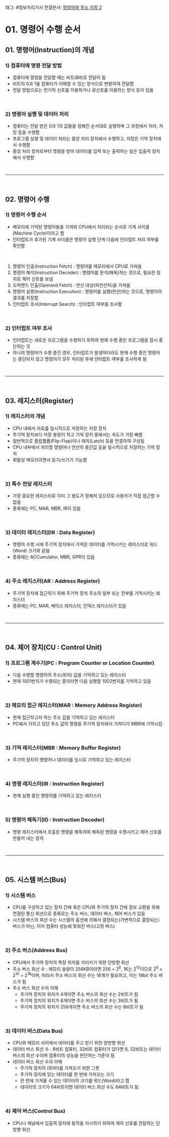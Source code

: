 태그: #정보처리기사 
연결문서: [명령어와 주소 지정 2](명령어와%20주소%20지정%202.md)

# 01. 명령어 수행 순서

## 01. 명령어(Instruction)의 개념

### 1) 컴퓨터에 명령 전달 방법
- 컴퓨터에 명령을 전달할 때는 비트(Bit)로 전달이 됨
- 비트의 0과 1을 컴퓨터가 이해할 수 있는 방식으로 변환하여 전달함
- 전달 방법으로는 전기적 신호를 이용하거나 광신호를 이용하는 방식 등이 있음

<br>

### 2) 명령어 실행 및 데이터 처리
- 컴퓨터는 전달 받은 0과 1의 값들을 정해진 순서대로 실행하며 그 과정에서 처리, 저장 등을 수행함
- 프로그램 실행 및 데이터 처리는 중앙 처리 장치에서 수행하고, 저장은 기억 장치에서 수행함
- 중앙 처리 장치로부터 명령을 받아 데이터를 입력 또는 출력하는 일은 입출력 장치에서 수행함

<br>

---

<br>

## 02. 명령어 수행

### 1) 명령어 수행 순서
- 메모리에 기억된 명령어들을 가져와 CPU에서 처리되는 순서로 기계 사이클(Machine Cycle)이라고 함
- 인터럽트가 추가된 기계 사이클은 명령어 실행 단계 다음에 인터럽트 처리 여부를 확인함
<br>

1. 명령어 인출(Instruction Fetch) : 명령어를 메모리에서 CPU로 가져옴
2. 명령어 해석(Instruction Decoder) : 명령어를 분석(해독)하는 것으로, 필요한 장치로 제어 신호를 보냄
3. 오퍼랜드 인출(Operand Fetch) : 연산 대상(피연산자)을 가져옴
4. 명령어 실행(Instruction Execution) : 명령어를 실행(연산)하는 것으로, 명령어의 결과를 저장함
5. 인터럽트 조사(Interrupt Search) : 인터럽트 여부를 조사함

<br>

### 2) 인터럽트 여부 조사
- 인터럽트는 새로운 프로그램을 수행하기 위하여 현재 수행 중인 프로그램을 잠시 중단하는 것
- 하나의 명령어가 수행 중인 경우, 인터럽트가 발생하더라도 현재 수행 중인 명령어는 중단되지 않고 명령어가 모두 처리된 후에 인터럽트 여부를 조사하게 됨

<br>

---

<br>

## 03. 레지스터(Register)

### 1) 레지스터의 개념
- CPU 내에서 자료를 일시적으로 저장하는 저장 장치
- 주기억 장치보다 저장 용량이 적고 기억 장치 중에서는 속도가 가장 빠름
- 일반적으로 플립플롭(Flip-Flop)이나 래치(Latch) 등을 연결하여 구성됨
- CPU 내부에서 처리할 명령어나 연산의 중간값 등을 일시적으로 저장하는 기억 장치
- 휘발성 메모리이면서 읽기/쓰기가 가능함

<br>

### 2) 특수 전담 레지스터
- 가장 중요한 레지스터로 이미 그 용도가 정해져 있으므로 사용자가 직접 접근할 수 없음
- 종류에는 PC, MAR, MBR, IR이 있음

<br>

### 3) 데이터 레지스터(DR : Data Register)
- 명령어 수행 시에 주기억 장치에서 가져온 데이터를 기억시키는 레지스터로 워드(Word) 크기와 같음
- 종류에는 ACCumulator, MBR, GPR이 있음

<br>

### 4) 주소 레지스터(AR : Address Register)
- 주기억 장치에 접근하기 위해 주기억 장치 주소의 일부 또는 전부를 기억시키는 레지스터
- 종류에는 PC, MAR, 베이스 레지스터, 인덱스 레지스터가 있음

<br>

---

<br>

## 04. 제어 장치(CU : Control Unit)

### 1) 프로그램 계수기(PC : Program Counter or Location Counter)
- 다음 수행할 명령어의 주소(위치) 값을 기억하고 있는 레지스터
- 현재 1001번지가 수행되는 중이라면 다음 실행할 1002번지를 기억하고 있음

<br>

### 2) 메모리 접근 레지스터(MAR : Memory Address Register)
- 현재 접근하고자 하는 주소 값을 기억하고 있는 레지스터
- PC에서 가지고 있던 주소 값의 명령을 주기억 장치에서 가져다가 MBR에 기억시킴

<br>

### 3) 기억 레지스터(MBR : Memory Buffer Register)
- 주기억 장치의 명령어나 데이터를 임시로 기억하고 있는 레지스터

<br>

### 4) 명령 레지스터(IR : Instruction Register)
- 현재 실행 중인 명령어를 기억하고 있는 레지스터

<br>

### 5) 명령어 해독기(ID : Instruction Decoder)
- 명령 레지스터에서 호출된 명령을 해독하여 해독된 명령을 수행시키고 제어 신호를 만들어 내는 장치

<br>

---

<br>

## 05. 시스템 버스(Bus)

### 1) 시스템 버스
- CPU를 구성하고 있는 장치 간에 혹은 CPU와 주기억 장치 간에 정보 교환을 위해 연결된 통신 회선으로 종류로는 주소 버스, 데이터 버스, 제어 버스가 있음
- 시스템 버스의 회선 수는 시스템의 옵션에 의해서 결정되는(가변적으로 결정되는) 버스가 아닌, 이미 컴퓨터 성능에 맞춰진 버스(고정 버스)

<br>

### 2) 주소 버스(Address Bus)
- CPU에서 주기억 장치의 특정 위치를 가리키기 위한 단방향 회선
- 주소 버스 회선 수 : 메모리 용량이 256KB이라면 256 = 2<sup>8</sup>, 1K는 2<sup>10</sup>이므로 2<sup>8</sup> × 2<sup>10</sup> = 2<sup>18</sup>이며, 따라서 주소 버스의 회선 수는 18개가 필요하고, 이는 18bit 주소 버스가 됨
- 주소 버스 회선 수의 이해
    - 주기억 장치의 위치가 4개이면 주소 버스의 회선 수는 2비트가 됨
    - 주기억 장치의 위치가 8개이면 주소 버스의 회선 수는 3비트가 됨
    - 주기억 장치의 위치가 256개이면 주소 버스의 회선 수는 8비트가 됨

<br>

### 3) 데이터 버스(Data Bus)
- CPU와 메모리 사이에서 데이터를 주고 받기 위한 양방향 회선
- 데이터 버스 회선 수 : 8비트 컴퓨터, 32비트 컴퓨터가 있다면 8, 32비트는 데이터 버스의 회선 수이며 컴퓨터의 성능을 판단하는 기준이 됨
- 데이터 버스 회선 수의 이해
    - 주기억 장치의 데이터를 가져오기 위한 그릇
    - 주기억 장치에 있는 데이터를 한 번에 가져오는 크기
    - 한 번에 가져올 수 있는 데이터의 크기를 워드(Word)라고 함
    - 데이터의 크기가 64비트이면 데이터 버스 회선 수도 64비트가 됨

<br>

### 4) 제어 버스(Control Bus)
- CPU나 채널에서 입출력 장치에 동작을 지시하기 위하여 제어 신호를 전달하는 단방향 회선